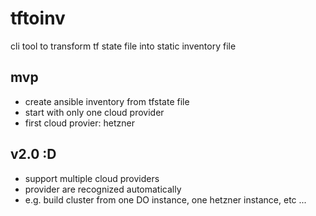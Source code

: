 # tftoinv
cli tool to transform tf state file into static inventory file

## mvp
- create ansible inventory from tfstate file
- start with only one cloud provider
- first cloud provier: hetzner

## v2.0 :D
- support multiple cloud providers
- provider are recognized automatically
- e.g. build cluster from one DO instance, one hetzner instance, etc ...

